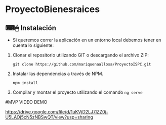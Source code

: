 # ProyectoBienesraices

## ⌨🖱 Instalación
- Si queremos correr la aplicación en un entorno local debemos tener en cuenta lo siguiente: 

1. Clonar el repositorio utilizando GIT o descargando el archivo ZIP:

    `git clone https://github.com/mariquenaallosa/ProyectoISPC.git`

2. Instalar las dependencias a través de NPM.

    `npm install`

3. Compilar y montar el proyecto utilizando el comando `ng serve`


#MVP VIDEO DEMO

https://drive.google.com/file/d/1uKVjD2LJ7lZZ0j-U5LAOj5cN5zNBSwQT/view?usp=sharing
